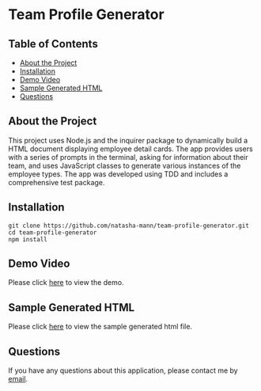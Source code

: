 <h1> Team Profile Generator</h1>

<h2> Table of Contents </h2>

- [About the Project](#about-the-project)
- [Installation](#installation)
- [Demo Video](#demo-video)
- [Sample Generated HTML](#sample-generated-html)
- [Questions](#questions)

## About the Project

This project uses Node.js and the inquirer package to dynamically build a HTML document displaying employee detail cards. The app provides users with a series of prompts in the terminal, asking for information about their team, and uses JavaScript classes to generate various instances of the employee types. The app was developed using TDD and includes a comprehensive test package.

## Installation

```
git clone https://github.com/natasha-mann/team-profile-generator.git
cd team-profile-generator
npm install
```

## Demo Video

Please click [here]() to view the demo.

## Sample Generated HTML

Please click [here]() to view the sample generated html file.

## Questions

If you have any questions about this application, please contact me by [email](mailto:natasha.s.mann@gmail.com).

